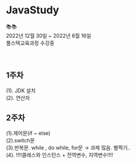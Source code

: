 # JavaStudy
:books::books:
<br>
2022년 12월 30일 ~ 2022년 6월 16일
<br>
풀스텍교육과정 수강중
<br>
<br>
<br>

## 1주차
(1). JDK 설치
<br>
(2). 연산자
<br>
## 2주차
(1).제어문(if ~ else)
<br>
(2).switch문 <br>
(3).반복문. while , do while, for문 → 과제 많음. 별찍기..<br>
(4). :bangbang::bangbang:클래스와 인스턴스 + 전역변수, 지역변수:bangbang::bangbang:
